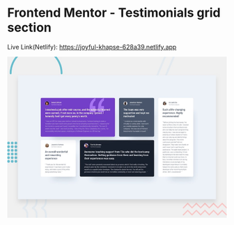 # Frontend Mentor - Testimonials grid section

Live Link(Netlify): https://joyful-khapse-628a39.netlify.app

![Design preview for the Testimonials grid section coding challenge](./design/desktop-preview.jpg)
